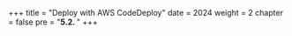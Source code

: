 +++
title = "Deploy with AWS CodeDeploy"
date = 2024
weight = 2
chapter = false
pre = "<b>5.2. </b>"
+++